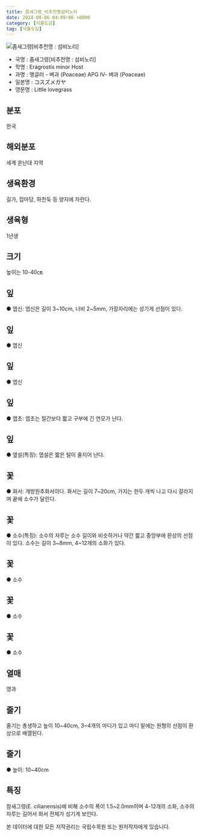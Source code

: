 ```yaml
---
title: 좀새그령_비추천명섬비노리
date: 2024-08-06 04:09:06 +0800
category: [식물도감]
tag: [식물도감]
---
```




![좀새그령[비추천명 : 섬비노리]](/fileUpload/plants/basic/Gramineae/Eragrostis/14460/14460_1_th2.jpg)
- 국명 : 좀새그령[비추천명 : 섬비노리]
- 학명 : Eragrostis minor Host
- 과명 : 앵글러 - 벼과 (Poaceae) APG Ⅳ- 벼과 (Poaceae)
- 일본명 : コスズメガヤ
- 영문명 : Little lovegrass


## 분포
한국
## 해외분포
세계 온난대 지역
## 생육환경
길가, 집마당, 하천둑 등 양지에 자란다.
## 생육형
1년생
## 크기
높이는 10-40㎝.
## 잎
● 엽신: 엽신은 길이 3~10cm, 너비 2~5mm, 가장자리에는 성기게 선점이 있다.
## 잎
● 엽신
## 잎
● 엽신
## 잎
● 엽초: 엽초는 절간보다 짧고 구부에 긴 연모가 난다.
## 잎
● 옆설(특징): 엽설은 짧은 털이 줄지어 난다.
## 꽃
● 화서: 개방원추화서이다. 화서는 길이 7~20cm, 가지는 한두 개씩 나고 다시 갈라지며 끝에 소수가 달린다.
## 꽃
● 소수(특징): 소수의 자루는 소수 길이와 비슷하거나 약간 짧고 중앙부에 환상의 선점이 있다. 소수는 길이 3~8mm, 4~12개의 소화가 있다.
## 꽃
● 소수
## 꽃
● 소수
## 꽃
● 소수
## 열매
영과
## 줄기
줄기는 총생하고 높이 10~40cm, 3~4개의 마디가 있고 마디 밑에는 원형의 선점이 환상으로 배열된다.
## 줄기
● 높이: 10~40cm
## 특징
참새그령(E. cilianensis)에 비해 소수의 폭이 1.5~2.0mm이며 4-12개의 소화, 소수의 자루는 길어서 화서 전체가 성기게 보인다.






본 데이터에 대한 모든 저작권리는 국립수목원 또는 원저작자에게 있습니다.
